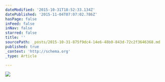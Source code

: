 ```yaml
---
dateModified: '2015-10-31T18:52:33.134Z'
datePublished: '2015-11-04T07:07:02.786Z'
hasPage: false
inFeed: false
inNav: false
starred: false
title: ''
sourcePath: _posts/2015-10-31-875f9dc4-14e6-48b0-843d-72c2f3646368.md
published: true
_context: 'http://schema.org'
_type: Article

---
```

![](https://the-grid-user-content.s3-us-west-2.amazonaws.com/661ad730-8050-423f-8861-5046e2c8b582.gif)